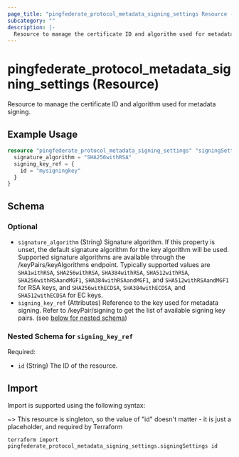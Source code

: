 ```yaml
---
page_title: "pingfederate_protocol_metadata_signing_settings Resource - terraform-provider-pingfederate"
subcategory: ""
description: |-
  Resource to manage the certificate ID and algorithm used for metadata signing.
---
```


# pingfederate_protocol_metadata_signing_settings (Resource)

Resource to manage the certificate ID and algorithm used for metadata signing.

## Example Usage

```terraform
resource "pingfederate_protocol_metadata_signing_settings" "signingSettings" {
  signature_algorithm = "SHA256withRSA"
  signing_key_ref = {
    id = "mysigningkey"
  }
}
```

<!-- schema generated by tfplugindocs -->
## Schema

### Optional

- `signature_algorithm` (String) Signature algorithm. If this property is unset, the default signature algorithm for the key algorithm will be used. Supported signature algorithms are available through the /keyPairs/keyAlgorithms endpoint. Typically supported values are `SHA1withRSA`, `SHA256withRSA`, `SHA384withRSA`, `SHA512withRSA`, `SHA256withRSAandMGF1`, `SHA384withRSAandMGF1`, and `SHA512withRSAandMGF1` for RSA keys, and `SHA256withECDSA`, `SHA384withECDSA`, and `SHA512withECDSA` for EC keys.
- `signing_key_ref` (Attributes) Reference to the key used for metadata signing. Refer to /keyPair/signing to get the list of available signing key pairs. (see [below for nested schema](#nestedatt--signing_key_ref))

<a id="nestedatt--signing_key_ref"></a>
### Nested Schema for `signing_key_ref`

Required:

- `id` (String) The ID of the resource.

## Import

Import is supported using the following syntax:

~> This resource is singleton, so the value of "id" doesn't matter - it is just a placeholder, and required by Terraform

```shell
terraform import pingfederate_protocol_metadata_signing_settings.signingSettings id
```
